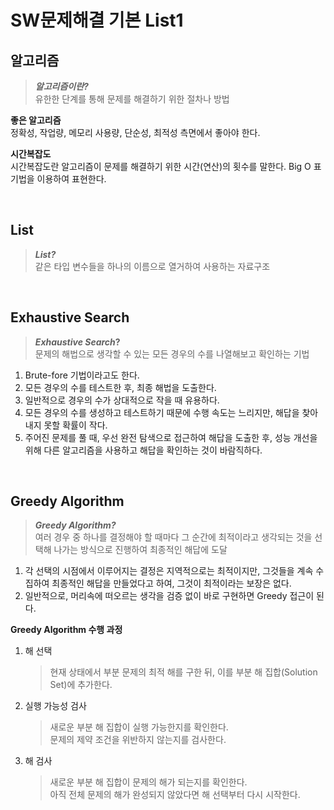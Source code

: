 # SW문제해결 기본 List1

## 알고리즘
>***알고리즘이란?***   
유한한 단계를 통해 문제를 해결하기 
위한 절차나 방법

**좋은 알고리즘**   
정확성, 작업량, 메모리 사용량, 단순성, 최적성 측면에서 좋아야 한다.

**시간복잡도**   
시간복잡도란 알고리즘이 문제를 해결하기 위한 시간(연산)의 횟수를 말한다.
Big O 표기법을 이용하여 표현한다.

<br>

## List
> ***List?***   
같은 타입 변수들을 하나의 이름으로 열거하여 사용하는 자료구조

<br>

## Exhaustive Search
> ***Exhaustive Search*?**   
문제의 해법으로 생각할 수 있는 모든 경우의 수를 나열해보고 확인하는 기법

1. Brute-fore 기법이라고도 한다.
2. 모든 경우의 수를 테스트한 후, 최종 해법을 도출한다.
3. 일반적으로 경우의 수가 상대적으로 작을 때 유용하다.
4. 모든 경우의 수를 생성하고 테스트하기 때문에 수행 속도는 느리지만, 해답을 찾아내지 못할 확률이 작다.
5. 주어진 문제를 풀 때, 우선 완전 탐색으로 접근하여 해답을 도출한 후, 성능 개선을 위해 다른 알고리즘을 사용하고 해답을 확인하는 것이 바람직하다. 

<br>

## Greedy Algorithm
> ***Greedy Algorithm?***   
여러 경우 중 하나를 결정해야 할 때마다 그 순간에 최적이라고 생각되는 것을 선택해 나가는 방식으로 진행하여 최종적인 해답에 도달

1. 각 선택의 시점에서 이루어지는 결정은 지역적으로는 최적이지만, 그것들을 계속 수집하여 최종적인 해답을 만들었다고 하여, 그것이 최적이라는 보장은 없다.
2. 일반적으로, 머리속에 떠오르는 생각을 검증 없이 바로 구현하면 Greedy 접근이 된다.

**Greedy Algorithm 수행 과정**   
1. 해 선택   
    >현재 상태에서 부분 문제의 최적 해를 구한 뒤, 이를 부분 해 집합(Solution Set)에 추가한다.

2. 실행 가능성 검사
    >새로운 부분 해 집합이 실행 가능한지를 확인한다.   
    문제의 제약 조건을 위반하지 않는지를 검사한다.
3. 해 검사
    >새로운 부분 해 집합이 문제의 해가 되는지를 확인한다.   
    아직 전체 문제의 해가 완성되지 않았다면 해 선택부터 다시 시작한다.